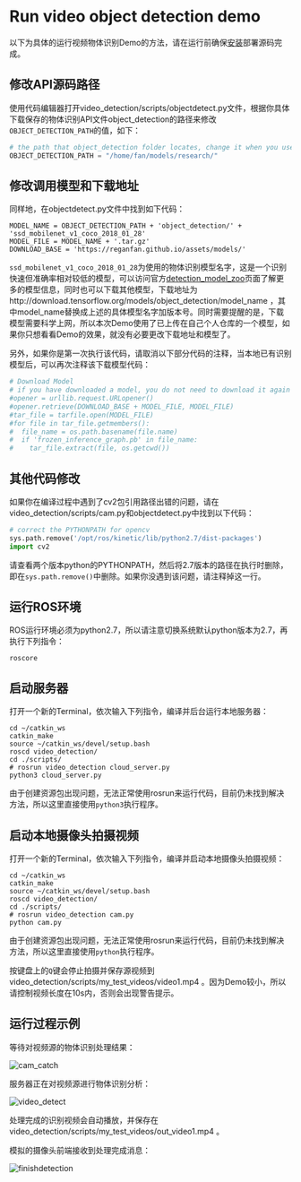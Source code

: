# Run video object detection demo

以下为具体的运行视频物体识别Demo的方法，请在运行前确保[安装](https://github.com/ReganFan/objectDetectionRobo/blob/master/doc/Installation.md)部署源码完成。

## 修改API源码路径

使用代码编辑器打开video_detection/scripts/objectdetect.py文件，根据你具体下载保存的物体识别API文件object_detection的路径来修改`OBJECT_DETECTION_PATH`的值，如下：

```python
# the path that object_detection folder locates, change it when you use it
OBJECT_DETECTION_PATH = "/home/fan/models/research/"
```

## 修改调用模型和下载地址

同样地，在objectdetect.py文件中找到如下代码：

```shell
MODEL_NAME = OBJECT_DETECTION_PATH + 'object_detection/' + 'ssd_mobilenet_v1_coco_2018_01_28'
MODEL_FILE = MODEL_NAME + '.tar.gz'
DOWNLOAD_BASE = 'https://reganfan.github.io/assets/models/'
```

`ssd_mobilenet_v1_coco_2018_01_28`为使用的物体识别模型名字，这是一个识别快速但准确率相对较低的模型，可以访问官方[detection_model_zoo](https://github.com/tensorflow/models/blob/master/research/object_detection/g3doc/detection_model_zoo.md)页面了解更多的模型信息，同时也可以下载其他模型，下载地址为http://download.tensorflow.org/models/object_detection/model_name ，其中model_name替换成上述的具体模型名字加版本号。同时需要提醒的是，下载模型需要科学上网，所以本次Demo使用了已上传在自己个人仓库的一个模型，如果你只想看看Demo的效果，就没有必要更改下载地址和模型了。

另外，如果你是第一次执行该代码，请取消以下部分代码的注释，当本地已有识别模型后，可以再次注释该下载模型代码：

```python
# Download Model
# if you have downloaded a model, you do not need to download it again
#opener = urllib.request.URLopener()
#opener.retrieve(DOWNLOAD_BASE + MODEL_FILE, MODEL_FILE)
#tar_file = tarfile.open(MODEL_FILE)
#for file in tar_file.getmembers():
#  file_name = os.path.basename(file.name)
#  if 'frozen_inference_graph.pb' in file_name:
#    tar_file.extract(file, os.getcwd())
```

## 其他代码修改

如果你在编译过程中遇到了cv2包引用路径出错的问题，请在video_detection/scripts/cam.py和objectdetect.py中找到以下代码：

```python
# correct the PYTHONPATH for opencv
sys.path.remove('/opt/ros/kinetic/lib/python2.7/dist-packages')
import cv2
```

请查看两个版本python的PYTHONPATH，然后将2.7版本的路径在执行时删除，即在`sys.path.remove()`中删除。如果你没遇到该问题，请注释掉这一行。

## 运行ROS环境

ROS运行环境必须为python2.7，所以请注意切换系统默认python版本为2.7，再执行下列指令：

```shell
roscore
```

## 启动服务器

打开一个新的Terminal，依次输入下列指令，编译并后台运行本地服务器：

```shell
cd ~/catkin_ws
catkin_make
source ~/catkin_ws/devel/setup.bash
roscd video_detection/
cd ./scripts/
# rosrun video_detection cloud_server.py
python3 cloud_server.py
```

由于创建资源包出现问题，无法正常使用rosrun来运行代码，目前仍未找到解决方法，所以这里直接使用`python3`执行程序。

## 启动本地摄像头拍摄视频

打开一个新的Terminal，依次输入下列指令，编译并启动本地摄像头拍摄视频：

```shell
cd ~/catkin_ws
catkin_make
source ~/catkin_ws/devel/setup.bash
roscd video_detection/
cd ./scripts/
# rosrun video_detection cam.py
python cam.py
```

由于创建资源包出现问题，无法正常使用rosrun来运行代码，目前仍未找到解决方法，所以这里直接使用`python`执行程序。

按键盘上的`Q`键会停止拍摄并保存源视频到 video_detection/scripts/my_test_videos/video1.mp4 。因为Demo较小，所以请控制视频长度在10s内，否则会出现警告提示。

## 运行过程示例

等待对视频源的物体识别处理结果：

![cam_catch](https://reganfan.github.io/assets/cloud-robot-diagram/cam_catch.PNG)

服务器正在对视频源进行物体识别分析：

![video_detect](https://reganfan.github.io/assets/cloud-robot-diagram/video_detect.PNG)

处理完成的识别视频会自动播放，并保存在 video_detection/scripts/my_test_videos/out_video1.mp4 。

模拟的摄像头前端接收到处理完成消息：

![finishdetection](https://reganfan.github.io/assets/cloud-robot-diagram/finishdetection.PNG)
